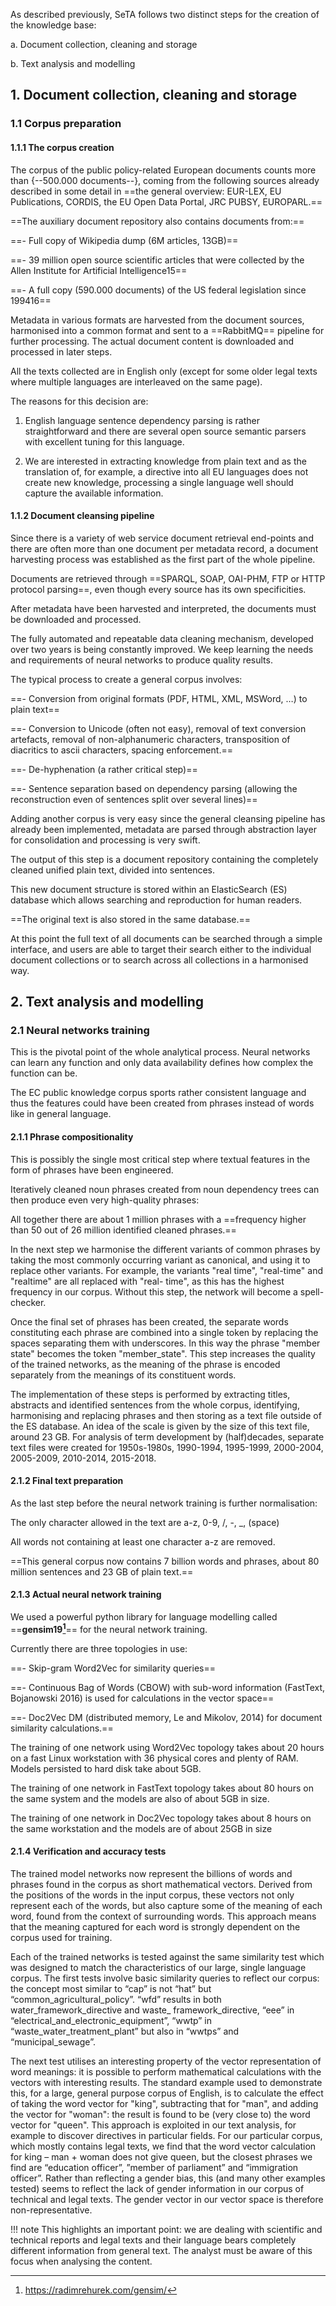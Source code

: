 As described previously, SeTA follows two distinct steps for the creation of the knowledge base: 

a. Document collection, cleaning and storage 

b. Text analysis and modelling 


## 1. Document collection, cleaning and storage

### 1.1 Corpus preparation

#### 1.1.1 The corpus creation
The corpus of the public policy-related European documents counts more than {--500.000 documents--}, coming from the following sources already described in some detail in ==the general overview: EUR-LEX, EU Publications, CORDIS, the EU Open Data Portal, JRC PUBSY, EUROPARL.==

==The auxiliary document repository also contains documents from:== 

==- Full copy of Wikipedia dump (6M articles, 13GB)==

==- 39 million open source scientific articles that were collected by the Allen Institute for Artificial Intelligence15==

==- A full copy (590.000 documents) of the US federal legislation since 199416==


Metadata in various formats are harvested from the document sources, harmonised into a common format and sent to a ==RabbitMQ== pipeline for further processing. The actual document content is downloaded and processed in later steps. 

All the texts collected are in English only (except for some older legal texts where multiple languages are interleaved on the same page). 

The reasons for this decision are:

1. English language sentence dependency parsing is rather straightforward and there are several open source semantic parsers with excellent tuning for this language.

2. We are interested in extracting knowledge from plain text and as the translation of, for example, a directive into all EU languages does not create new knowledge, processing a single language well should capture the available information.


#### 1.1.2 Document cleansing pipeline
Since there is a variety of web service document retrieval end-points and there are often more than one document per metadata record, a document harvesting process was established as the first part of the whole pipeline. 

Documents are retrieved through ==SPARQL, SOAP, OAI-PHM, FTP or HTTP protocol parsing==, even though every source has its own specificities.


After metadata have been harvested and interpreted, the documents must be downloaded and processed. 

The fully automated and repeatable data cleaning mechanism, developed over two years is being constantly improved. We keep learning the needs and requirements of neural networks to produce quality results. 

The typical process to create a general corpus involves:

==- Conversion from original formats (PDF, HTML, XML, MSWord, …) to plain text==

==- Conversion to Unicode (often not easy), removal of text conversion artefacts, removal of non-alphanumeric characters, transposition of diacritics to ascii characters, spacing enforcement.==

==- De-hyphenation (a rather critical step)==

==- Sentence separation based on dependency parsing (allowing the reconstruction even of sentences split over several lines)==


Adding another corpus is very easy since the general cleansing pipeline has already been implemented, metadata are parsed through abstraction layer for consolidation and processing is very swift.

The output of this step is a document repository containing the completely cleaned unified plain text, divided into sentences. 

This new document structure is stored within an ElasticSearch (ES) database which allows searching and reproduction for human readers. 

==The original text is also stored in the same database.==

At this point the full text of all documents can be searched through a simple interface, and users are able to target their search either to the individual document collections or to search across all collections in a harmonised way.

## 2.	Text analysis and modelling 

### 2.1 Neural networks training

This is the pivotal point of the whole analytical process. Neural networks can learn any function and only data availability defines how complex the function can be. 

The EC public knowledge corpus sports rather consistent language and thus the features could have been created from phrases instead of words like in general language.

#### 2.1.1 Phrase compositionality

This is possibly the single most critical step where textual features in the form of phrases have been engineered. 

Iteratively cleaned noun phrases created from noun dependency trees can then produce even very high-quality phrases:

All together there are about 1 million phrases with a ==frequency higher than 50 out of 26 million identified cleaned phrases.==

In the next step we harmonise the different variants of common phrases by taking the most commonly occurring variant as canonical, and using it to replace other variants. For example, the variants "real time", "real-time" and "realtime" are all replaced with "real- time", as this has the highest frequency in our corpus. Without this step, the network will become a spell-checker.

Once the final set of phrases has been created, the separate words constituting each phrase are combined into a single token by replacing the spaces separating them with underscores. In this way the phrase "member state" becomes the token "member_state". This step increases the quality of the trained networks, as the meaning of the phrase is encoded separately from the meanings of its constituent words.

The implementation of these steps is performed by extracting titles, abstracts and identified sentences from the whole corpus, identifying, harmonising and replacing phrases and then storing as a text file outside of the ES database. An idea of the scale is given by the size of this text file, around 23 GB. For analysis of term development by (half)decades, separate text files were created for 1950s-1980s, 1990-1994, 1995-1999, 2000-2004, 2005-2009, 2010-2014, 2015-2018.

#### 2.1.2	Final text preparation
As the last step before the neural network training is further normalisation: 

The only character allowed in the text are a-z, 0-9, /, -, _, (space)

All words not containing at least one character a-z are removed.

==This general corpus now contains 7 billion words and phrases, about 80 million sentences and 23 GB of plain text.==

#### 2.1.3	Actual neural network training
We used a powerful python library for language modelling called ==**gensim19[^3]**== for the neural network training.

Currently there are three topologies in use:

==- Skip-gram Word2Vec for similarity queries==

==- Continuous Bag of Words (CBOW) with sub-word information (FastText, Bojanowski 2016) is used for calculations in the vector space==

==- Doc2Vec DM (distributed memory, Le and Mikolov, 2014) for document similarity calculations.==

The training of one network using Word2Vec topology takes about 20 hours on a fast Linux workstation with 36 physical cores and plenty of RAM. Models persisted to hard disk take about 5GB.

The training of one network in FastText topology takes about 80 hours on the same system and the models are also of about 5GB in size.

The training of one network in Doc2Vec topology takes about 8 hours on the same workstation and the models are of about 25GB in size


#### 2.1.4	Verification and accuracy tests
The trained model networks now represent the billions of words and phrases found in the corpus as short mathematical vectors. Derived from the positions of the words in the input corpus, these vectors not only represent each of the words, but also capture some of the meaning of each word, found from the context of surrounding words. This approach means that the meaning captured for each word is strongly dependent on the corpus used for training.

Each of the trained networks is tested against the same similarity test which was designed to match the characteristics of our large, single language corpus.
The first tests involve basic similarity queries to reflect our corpus: the concept most similar to “cap” is not “hat” but “common_agricultural_policy”. “wfd” results in both water_framework_directive and waste_ framework_directive, “eee” in “electrical_and_electronic_equipment”, “wwtp” in “waste_water_treatment_plant” but also in “wwtps” and “municipal_sewage”.

The next test utilises an interesting property of the vector representation of word meanings: it is possible to perform mathematical calculations with the vectors with interesting results. The standard example used to demonstrate this, for a large, general purpose corpus of English, is to calculate the effect of taking the word vector for "king", subtracting that for "man", and adding the vector for "woman": the result is found to be (very close to) the word vector for "queen". This approach is exploited in our text analysis, for example to discover directives in particular fields. For our particular corpus, which mostly contains legal texts, we find that the word vector calculation for king – man + woman does not give queen, but the closest phrases we find are “education officer”, ”member of parliament” and “immigration officer”. Rather than reflecting a gender bias, this (and many other examples tested) seems to reflect the lack of gender information in our corpus of technical and legal texts. The gender vector in our vector space is therefore non-representative.

!!! note
    This highlights an important point: we are dealing with scientific and technical reports and legal texts and their language bears completely different information from general text. The analyst must be aware of this focus when analysing the content.



[^1]: https://stanfordnlp.github.io/CoreNLP/
[^2]: https://spacy.io/
[^3]: https://radimrehurek.com/gensim/ 



